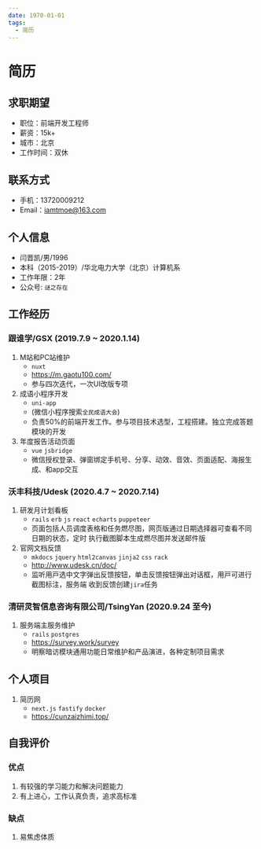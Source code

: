 ```yaml
---
date: 1970-01-01
tags: 
  - 简历
---
```


# 简历

## 求职期望

- 职位：前端开发工程师
- 薪资：15k+
- 城市：北京
- ⼯作时间：双休

## 联系⽅式

- ⼿机：13720009212
- Email：iamtmoe@163.com

## 个⼈信息

- 闫晋凯/男/1996
- 本科（2015-2019）/华北电⼒⼤学（北京）计算机系
- ⼯作年限：2年
- 公众号: `谜之存在`

## ⼯作经历

### 跟谁学/GSX (2019.7.9 ~ 2020.1.14)

1. M站和PC站维护
    - `nuxt`
    - <https://m.gaotu100.com/>
    - 参与四次迭代，一次UI改版专项
2. 成语小程序开发
    - `uni-app`
    - (微信小程序搜索`全民成语大会`)
    - 负责50%的前端开发⼯作。参与项⽬技术选型，⼯程搭建。独⽴完成答题模块的开发
3. 年度报告活动页面
    - `vue` `jsbridge`
    - 微信授权登录、弹窗绑定⼿机号、分享、动效、⾳效、⻚⾯适配、海报⽣成、和app交互

### 沃丰科技/Udesk (2020.4.7 ~ 2020.7.14)

1. 研发⽉计划看板
    - `rails` `erb` `js` `react` `echarts` `puppeteer`
    - ⻚⾯包括⼈员调度表格和任务燃尽图，⽹⻚版通过⽇期选择器可查看不同⽇期的状态，定时
    执⾏截图脚本⽣成燃尽图并发送邮件版
2. 官⽹⽂档反馈
    - `mkdocs` `jquery` `html2canvas` `jinja2` `css` `rack`
    - <http://www.udesk.cn/doc/>
    - 监听⽤⼾选中⽂字弹出反馈按钮，单击反馈按钮弹出对话框，⽤⼾可进⾏截图标注，服务端
    收到反馈创建`jira`任务

### 清研灵智信息咨询有限公司/TsingYan (2020.9.24 至今)

1. 服务端主服务维护
    - `rails` `postgres`
    - <https://survey.work/survey>
    - 明察暗访模块通用功能日常维护和产品演进，各种定制项目需求

## 个人项目

1. 简历网
    - `next.js` `fastify` `docker`
    - <https://cunzaizhimi.top/>

## ⾃我评价

### 优点

1. 有较强的学习能⼒和解决问题能力
2. 有上进心，⼯作认真负责，追求⾼标准

### 缺点

1. 易焦虑体质
